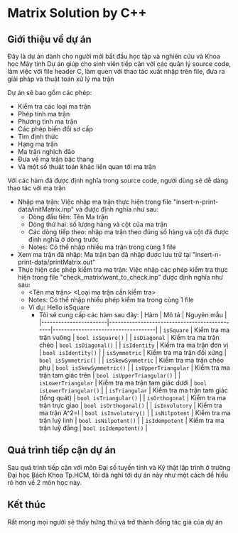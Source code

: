 # Matrix Solution by C++

## Giới thiệu về dự án
Đây là dự án dành cho người mới bắt đầu học tập và nghiên cứu và Khoa học Máy tính
Dự án giúp cho sinh viên tiếp cận với các quản lý source code, làm việc với file header C, làm quen với thao tác xuất nhập trên file, đưa ra giải pháp và thuật toán xử lý ma trận

Dự án sẽ bao gồm các phép:
  - Kiểm tra các loại ma trận
  - Phép tính ma trận
  - Phương tình ma trận
  - Các phép biến đổi sơ cấp
  - Tìm định thức
  - Hạng ma trận
  - Ma trận nghịch đảo
  - Đưa về ma trận bậc thang
  - Và một số thuật toán khác liên quan tới ma trận

Với các hàm đã được định nghĩa trong source code, người dùng sẽ dễ dàng thao tác với ma trận

- Nhập ma trận: Việc nhập ma trận thực hiện trong file "insert-n-print-data/initMatrix.inp" và được định nghĩa như sau:
  + Dòng đầu tiên: Tên Ma trận
  + Dòng thứ hai: số lượng hàng và cột của ma trận
  + Các dòng tiếp theo: nhập ma trận theo đúng số hàng và cột đã được định nghĩa ở dòng trước
  * Notes: Có thể nhập nhiều ma trận trong cùng 1 file
- Xem ma trận đã nhập: Ma trận bạn đã nhập được lưu trữ tại "insert-n-print-data/printMatrix.out"
- Thực hiện các phép kiểm tra ma trận: Việc nhập các phép kiểm tra thực hiện trong file "check_matrix\want_to_check.inp" được định nghĩa như sau:
  + <Tên ma trận> <Loại ma trận cần kiểm tra>
  * Notes: Có thể nhập nhiều phép kiểm tra trong cùng 1 file
  * Ví dụ: Hello isSquare
    * Tôi sẽ cung cấp các hàm sau đây:
      | Hàm                   | Mô tả                                        | Nguyên mẫu                         |
      |-----------------------|----------------------------------------------|------------------------------------|
      | `isSquare`          | Kiểm tra ma trận vuông                       | `bool isSquare()`                  |
      | `isDiagonal`        | Kiểm tra ma trận chéo                        | `bool isDiagonal()`                |
      | `isIdentity`        | Kiểm tra ma trận đơn vị                      | `bool isIdentity()`                |
      | `isSymmetric`       | Kiểm tra ma trận đối xứng                    | `bool isSymmetric()`               |
      | `isSkewSymmetric`   | Kiểm tra ma trận chéo phụ                    | `bool isSkewSymmetric()`           |
      | `isUpperTriangular` | Kiểm tra ma trận tam giác trên               | `bool isUpperTriangular()`         |
      | `isLowerTriangular` | Kiểm tra ma trận tam giác dưới               | `bool isLowerTriangular()`         |
      | `isTriangular`      | Kiểm tra ma trận tam giác (tổng quát)        | `bool isTriangular()`              |
      | `isOrthogonal`      | Kiểm tra ma trận trực giao                   | `bool isOrthogonal()`              |
      | `isInvolutory`      | Kiểm tra ma trận A^2=I                       | `bool isInvolutory()`              |
      | `isNilpotent`       | Kiểm tra ma trận luỹ linh                    | `bool isNilpotent()`               |
      | `isIdempotent`      | Kiểm tra ma trận luỹ đẳng                    | `bool isIdempotent()`              |

      
## Quá trình tiếp cận dự án
Sau quá trình tiếp cận với môn Đại số tuyến tính và Kỹ thật lập trình ở trường Đại học Bách Khoa Tp.HCM, tôi đã nghĩ tới dự án này như một cách để hiểu rõ hơn về 2 môn học này.

## Kết thúc
Rất mong mọi người sẽ thấy hứng thú và trở thành đồng tác giả của dự án
